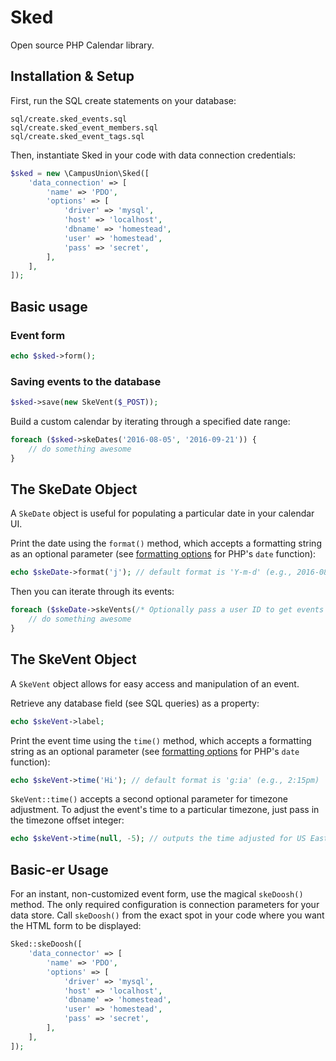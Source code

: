 # Sked
Open source PHP Calendar library.

## Installation & Setup

First, run the SQL create statements on your database:

```
sql/create.sked_events.sql
sql/create.sked_event_members.sql
sql/create.sked_event_tags.sql
```

Then, instantiate Sked in your code with data connection credentials:

```php
$sked = new \CampusUnion\Sked([
    'data_connection' => [
        'name' => 'PDO',
        'options' => [
            'driver' => 'mysql',
            'host' => 'localhost',
            'dbname' => 'homestead',
            'user' => 'homestead',
            'pass' => 'secret',
        ],
    ],
]);
```

## Basic usage

### Event form
```php
echo $sked->form();
```

### Saving events to the database
```php
$sked->save(new SkeVent($_POST));
```

Build a custom calendar by iterating through a specified date range:
```php
foreach ($sked->skeDates('2016-08-05', '2016-09-21')) {
    // do something awesome
}
```

## The SkeDate Object

A `SkeDate` object is useful for populating a particular date in your calendar UI.

Print the date using the `format()` method, which accepts a formatting
string as an optional parameter (see
[formatting options](http://php.net/manual/en/function.date.php#refsect1-function.date-parameters)
for PHP's `date` function):

```php
echo $skeDate->format('j'); // default format is 'Y-m-d' (e.g., 2016-08-05)
```

Then you can iterate through its events:
```php
foreach ($skeDate->skeVents(/* Optionally pass a user ID to get events for a certain user. */)) {
    // do something awesome
}
```

## The SkeVent Object

A `SkeVent` object allows for easy access and manipulation of an event.

Retrieve any database field (see SQL queries) as a property:

```php
echo $skeVent->label;
```

Print the event time using the `time()` method, which accepts a formatting
string as an optional parameter (see
[formatting options](http://php.net/manual/en/function.date.php#refsect1-function.date-parameters)
for PHP's `date` function):

```php
echo $skeVent->time('Hi'); // default format is 'g:ia' (e.g., 2:15pm)
```

`SkeVent::time()` accepts a second optional parameter for timezone adjustment.
To adjust the event's time to a particular timezone, just pass in the timezone
offset integer:

```php
echo $skeVent->time(null, -5); // outputs the time adjusted for US Eastern Standard time
```

## Basic-er Usage

For an instant, non-customized event form, use the magical `skeDoosh()` method.
The only required configuration is connection parameters for your data store.
Call `skeDoosh()` from the exact spot in your code where you want the HTML form
to be displayed:

```php
Sked::skeDoosh([
    'data_connector' => [
        'name' => 'PDO',
        'options' => [
            'driver' => 'mysql',
            'host' => 'localhost',
            'dbname' => 'homestead',
            'user' => 'homestead',
            'pass' => 'secret',
        ],
    ],
]);
```
